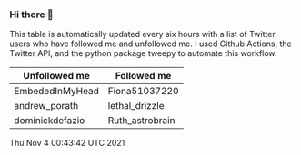### Hi there 👋

This table is automatically updated every six hours with a list of Twitter users who have followed me and unfollowed me. I used Github Actions, the Twitter API, and the python package tweepy to automate this workflow.

| Unfollowed me |  Followed me |
| --- | --- |
|EmbededInMyHead|Fiona51037220|
|andrew_porath|lethal_drizzle|
|dominickdefazio|Ruth_astrobrain|
Thu Nov  4 00:43:42 UTC 2021
